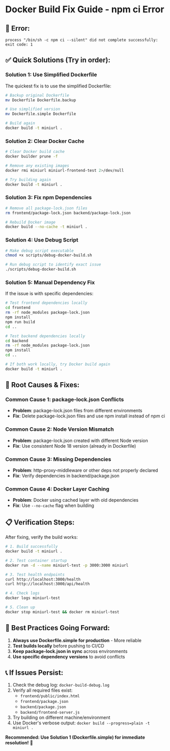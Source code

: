 # Docker Build Fix Guide - npm ci Error

## 🚨 **Error:**
```
process "/bin/sh -c npm ci --silent" did not complete successfully: exit code: 1
```

## ✅ **Quick Solutions (Try in order):**

### **Solution 1: Use Simplified Dockerfile**
The quickest fix is to use the simplified Dockerfile:

```bash
# Backup original Dockerfile
mv Dockerfile Dockerfile.backup

# Use simplified version
mv Dockerfile.simple Dockerfile

# Build again
docker build -t miniurl .
```

### **Solution 2: Clear Docker Cache**
```bash
# Clear Docker build cache
docker builder prune -f

# Remove any existing images
docker rmi miniurl miniurl-frontend-test 2>/dev/null

# Try building again
docker build -t miniurl .
```

### **Solution 3: Fix npm Dependencies**
```bash
# Remove all package-lock.json files
rm frontend/package-lock.json backend/package-lock.json

# Rebuild Docker image
docker build --no-cache -t miniurl .
```

### **Solution 4: Use Debug Script**
```bash
# Make debug script executable
chmod +x scripts/debug-docker-build.sh

# Run debug script to identify exact issue
./scripts/debug-docker-build.sh
```

### **Solution 5: Manual Dependency Fix**
If the issue is with specific dependencies:

```bash
# Test frontend dependencies locally
cd frontend
rm -rf node_modules package-lock.json
npm install
npm run build
cd ..

# Test backend dependencies locally  
cd backend
rm -rf node_modules package-lock.json
npm install
cd ..

# If both work locally, try Docker build again
docker build -t miniurl .
```

## 🔧 **Root Causes & Fixes:**

### **Common Cause 1: package-lock.json Conflicts**
- **Problem**: package-lock.json files from different environments
- **Fix**: Delete package-lock.json files and use npm install instead of npm ci

### **Common Cause 2: Node Version Mismatch**
- **Problem**: package-lock.json created with different Node version
- **Fix**: Use consistent Node 18 version (already in Dockerfile)

### **Common Cause 3: Missing Dependencies**
- **Problem**: http-proxy-middleware or other deps not properly declared
- **Fix**: Verify dependencies in backend/package.json

### **Common Cause 4: Docker Layer Caching**
- **Problem**: Docker using cached layer with old dependencies
- **Fix**: Use `--no-cache` flag when building

## 📋 **Verification Steps:**

After fixing, verify the build works:

```bash
# 1. Build successfully
docker build -t miniurl .

# 2. Test container startup
docker run -d --name miniurl-test -p 3000:3000 miniurl

# 3. Test health endpoints
curl http://localhost:3000/health
curl http://localhost:3000/api/health

# 4. Check logs
docker logs miniurl-test

# 5. Clean up
docker stop miniurl-test && docker rm miniurl-test
```

## 🚀 **Best Practices Going Forward:**

1. **Always use Dockerfile.simple for production** - More reliable
2. **Test builds locally** before pushing to CI/CD
3. **Keep package-lock.json in sync** across environments
4. **Use specific dependency versions** to avoid conflicts

## 📞 **If Issues Persist:**

1. Check the debug log: `docker-build-debug.log`
2. Verify all required files exist:
   - `frontend/public/index.html`
   - `frontend/package.json`
   - `backend/package.json`
   - `backend/frontend-server.js`
3. Try building on different machine/environment
4. Use Docker's verbose output: `docker build --progress=plain -t miniurl .`

**Recommended: Use Solution 1 (Dockerfile.simple) for immediate resolution!** 🎯 